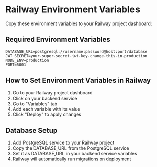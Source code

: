 # Railway Environment Variables

Copy these environment variables to your Railway project dashboard:

## Required Environment Variables

```
DATABASE_URL=postgresql://username:password@host:port/database
JWT_SECRET=your-super-secret-jwt-key-change-this-in-production
NODE_ENV=production
PORT=5001
```

## How to Set Environment Variables in Railway

1. Go to your Railway project dashboard
2. Click on your backend service
3. Go to "Variables" tab
4. Add each variable with its value
5. Click "Deploy" to apply changes

## Database Setup

1. Add PostgreSQL service to your Railway project
2. Copy the DATABASE_URL from the PostgreSQL service
3. Set it as DATABASE_URL in your backend service variables
4. Railway will automatically run migrations on deployment
